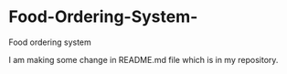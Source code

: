 # Food-Ordering-System-
Food ordering system

I am making some change in README.md file which is in my repository.
